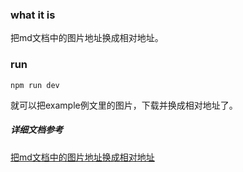 ### what it is
把md文档中的图片地址换成相对地址。

### run

```
npm run dev
```

就可以把example例文里的图片，下载并换成相对地址了。

##### 详细文档参考
[把md文档中的图片地址换成相对地址](https://www.jianshu.com/p/440a0cc48db0)

